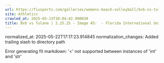 ```yaml
---
url: https://fiusports.com/galleries/womens-beach-volleyball/bvb-vs-tulane-2-25-25/image-45/355/62598/
site: Athletics
crawled_at: 2025-05-13T10:04:42.990030
title: Bvb vs Tulane | 2.25.25 - Image 45:  - Florida International University
---
```

normalized_at: 2025-05-22T17:17:23.914845
normalization_changes: Added trailing slash to directory path

Error generating fit markdown: '<' not supported between instances of 'int' and 'str'